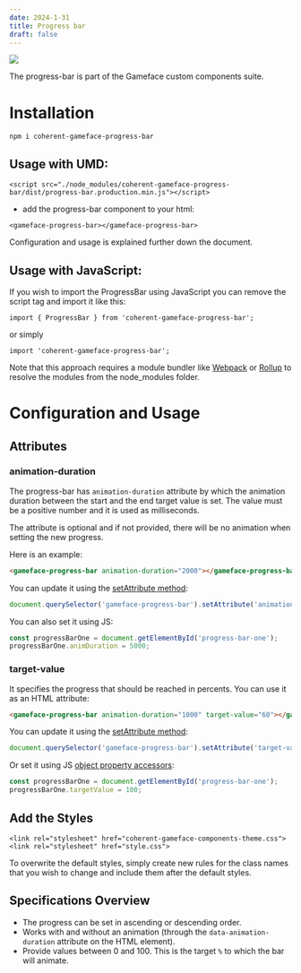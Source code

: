 ```yaml
---
date: 2024-1-31
title: Progress bar
draft: false
---
```


<!--Copyright (c) Coherent Labs AD. All rights reserved. Licensed under the MIT License. See License.txt in the project root for license information. -->

<a href="https://www.npmjs.com/package/coherent-gameface-progress-bar"><img src="http://img.shields.io/npm/v/coherent-gameface-progress-bar.svg?style=flat-square"/></a>

The progress-bar is part of the Gameface custom components suite.

Installation
===================

```
npm i coherent-gameface-progress-bar
```

## Usage with UMD:

~~~~{.html}
<script src="./node_modules/coherent-gameface-progress-bar/dist/progress-bar.production.min.js"></script>
~~~~

* add the progress-bar component to your html:

~~~~{.html}
<gameface-progress-bar></gameface-progress-bar>
~~~~

Configuration and usage is explained further down the document. 

## Usage with JavaScript:

If you wish to import the ProgressBar using JavaScript you can remove the script tag and import it like this:

~~~~{.js}
import { ProgressBar } from 'coherent-gameface-progress-bar';
~~~~

or simply

~~~~{.js}
import 'coherent-gameface-progress-bar';
~~~~

Note that this approach requires a module bundler like
[Webpack](https://webpack.js.org/) or [Rollup](https://rollupjs.org/guide/en/)
to resolve the modules from the node_modules folder.

# Configuration and Usage

## Attributes

### animation-duration

The progress-bar has `animation-duration` attribute by which the animation
duration between the start and the end target value is set. The value must be a positive number and it is used as milliseconds.

The attribute is optional and if not provided, there will be no animation when
setting the new progress.

Here is an example:
```html
<gameface-progress-bar animation-duration="2000"></gameface-progress-bar>
```

You can update it using the [setAttribute method](https://developer.mozilla.org/en-US/docs/Web/API/Element/setAttribute):

```js
document.querySelector('gameface-progress-bar').setAttribute('animation-duration', 1000);
```

You can also set it using JS:

```js
const progressBarOne = document.getElementById('progress-bar-one');
progressBarOne.animDuration = 5000;
```

### target-value

It specifies the progress that should be reached in percents.
You can use it as an HTML attribute:

```html
<gameface-progress-bar animation-duration="1000" target-value="60"></gameface-progress-bar>
```

You can update it using the [setAttribute method](https://developer.mozilla.org/en-US/docs/Web/API/Element/setAttribute):

```js
document.querySelector('gameface-progress-bar').setAttribute('target-value', 100);
```

Or set it using JS [object property accessors](https://developer.mozilla.org/en-US/docs/Web/JavaScript/Reference/Operators/Property_accessors):

```js
const progressBarOne = document.getElementById('progress-bar-one');
progressBarOne.targetValue = 100;
```

## Add the Styles

~~~~{.css}
<link rel="stylesheet" href="coherent-gameface-components-theme.css">
<link rel="stylesheet" href="style.css">
~~~~

To overwrite the default styles, simply create new rules for the class names
that you wish to change and include them after the default styles.

## Specifications Overview

- The progress can be set in ascending or descending order.
- Works with and without an animation (through the `data-animation-duration` attribute on the HTML element).
- Provide values between 0 and 100. This is the target `%` to which the bar will animate.
